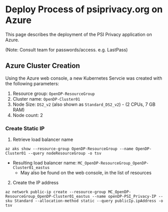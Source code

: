 # Deploy Process of psiprivacy.org on Azure

This page describes the deployment of the PSI Privacy application on Azure.

(Note: Consult team for passwords/access. e.g. LastPass)

## Azure Cluster Creation

Using the Azure web console, a new Kubernetes Servcie was created with the following parameters:

1. Resource group: `OpenDP-ResourceGroup`
1. Cluster name: `OpenDP-Cluster01`
1. Node Size: `DS2_v2` (also shown as `Standard_DS2_v2`) - (2 CPUs, 7 GB RAM)
1. Node count: 2


### Create Static IP

1. Retrieve load balancer name
  ```
  az aks show --resource-group OpenDP-ResourceGroup --name OpenDP-Cluster01 --query nodeResourceGroup -o tsv
  ```
  - Resulting load balancer name: `MC_OpenDP-ResourceGroup_OpenDP-Cluster01_eastus`
    - May also be found on the web console, in the list of resources
2. Create the IP address
  ```
  az network public-ip create --resource-group MC_OpenDP-ResourceGroup_OpenDP-Cluster01_eastus --name openDP-PSI_Privacy-IP --sku Standard --allocation-method static --query publicIp.ipAddress -o tsv
  ```
